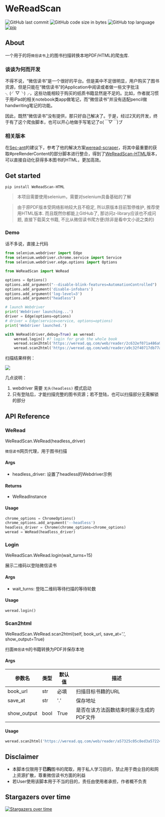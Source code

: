 # WeReadScan

![GitHub last commit](https://img.shields.io/github/last-commit/Algebra-FUN/WeReadScan) ![GitHub code size in bytes](https://img.shields.io/github/languages/code-size/Algebra-FUN/WeReadScan) ![GitHub top language](https://img.shields.io/github/languages/top/Algebra-FUN/WeReadScan) [![pip](https://img.shields.io/badge/pip-0.8.7-orange)](https://pypi.org/project/WeReadScan/)

## About

一个用于的将`微信读书`上的图书扫描转换本地PDF/HTML的爬虫库.

### 谈谈为何而开发

不得不说，“微信读书”是一个很好的平台。但是美中不足很明显，用户购买了图书资源，但是只能在“微信读书”的Application中阅读或者做一些文字批注╮(╯▽╰)╭，这些功能相较于购买的纸质书籍显然是不足的。比如，作者就习惯于用iPad的相关notebook类app做笔记，而“微信读书”并没有适配pencil做handwriting笔记的功能。

因此，既然“微信读书”没有提供，那只好自己解决了。于是，经过2天的开发，终于有了这个爬虫脚本，也可以开心地做手写笔记了o(_￣▽￣_)ブ

### 相关版本

在[Sec-ant](https://github.com/Sec-ant)的建议下，参考了他的解决方案[weread-scraper](https://github.com/Sec-ant/weread-scraper)，将其中最重要的获取#preRenderContent的部分脚本进行整合，得到了[WeReadScan-HTML](https://github.com/Algebra-FUN/WeReadScan/tree/html-variant)版本，可以直接自动化获得多本图书的HTML，更加高效。

## Get started

```shell
pip install WeReadScan-HTML
```

> 本项目需要使用selenium，需要对selenium具备基础的了解

> 由于原PDF版本受网络影响较大且不稳定, 所以原版本目前暂停维护, 推荐使用HTML版本. 
> 而且既然你都能上GitHub了, 那访问z-library应该也不成问题, 直接下载英文书籍, 不比从微信读书爬方便(除非是看中文小说之类的)

### Demo

话不多说，直接上代码

```python
from selenium.webdriver import Edge
from selenium.webdriver.chrome.service import Service
from selenium.webdriver.edge.options import Options

from WeReadScan import WeRead

options = Options()
options.add_argument("--disable-blink-features=AutomationControlled")
options.add_argument('disable-infobars')
options.add_argument('log-level=3')
options.add_argument("headless")

# launch Webdriver
print('Webdriver launching...')
driver = Edge(options=options)
# driver = Edge(service=service, options=options)
print('Webdriver launched.')

with WeRead(driver,debug=True) as weread:
    weread.login() #? login for grab the whole book
    weread.scan2html('https://weread.qq.com/web/reader/2c632ef071a486a92c60226kc81322c012c81e728d9d180')
    weread.scan2html('https://weread.qq.com/web/reader/a9c32f40717db77aa9c9171kc81322c012c81e728d9d180')
```

扫描结果样例：

![](https://github.com/Algebra-FUN/WeReadScan/blob/master/example/sample.png?raw=true)

几点说明：

1.  webdriver 需要 `无头(headless)` 模式启动
2.  只有登陆后，才能扫描完整的图书资源；若不登陆，也可以扫描部分无需解锁的部分

## API Reference

### WeRead

WeReadScan.WeRead(headless_driver)

`微信读书`网页代理，用于图书扫描

#### Args

-   headless_driver:	设置了headless的Webdriver示例

#### Returns

-   WeReadInstance

#### Usage

```python
chrome_options = ChromeOptions()
chrome_options.add_argument('--headless')
headless_driver = Chrome(chrome_options=chrome_options)
weread = WeRead(headless_driver)
```

### Login

WeReadScan.WeRead.login(wait_turns=15)

展示二维码以登陆微信读书

#### Args

-   wait_turns:	登陆二维码等待扫描的等待轮数

#### Usage

```python
weread.login()
```

### Scan2html

WeReadScan.WeRead.scan2html(self, book_url, save_at='.', show_output=True)

扫面`微信读书`的书籍转换为PDF并保存本地

#### Args

| 参数名              | 类型   | 默认值  | 描述                    |
| ---------------- | ---- | ---- | --------------------- |
| book_url         | str  | 必填   | 扫描目标书籍的URL            |
| save_at          | str  | '.'  | 保存地址                  |
| show_output      | bool | True | 是否在该方法函数结束时展示生成的PDF文件 |

#### Usage

```python
weread.scan2html('https://weread.qq.com/web/reader/a57325c05c8ed3a57224187kc81322c012c81e728d9d180')
```

## Disclaimer

-   本脚本仅限用于**已购**图书的爬取，用于私人学习目的，禁止用于商业目的和网上资源扩散，尊重微信读书方面的利益
-   若User使用该脚本用于不当的目的，责任由使用者承担，作者概不负责

## Stargazers over time

[![Stargazers over time](https://starchart.cc/Algebra-FUN/WeReadScan.svg)](https://starchart.cc/Algebra-FUN/WeReadScan)
      
